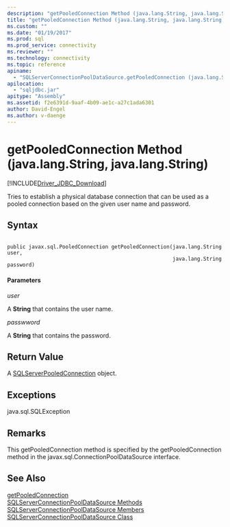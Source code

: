 ```yaml
---
description: "getPooledConnection Method (java.lang.String, java.lang.String)"
title: "getPooledConnection Method (java.lang.String, java.lang.String) | Microsoft Docs"
ms.custom: ""
ms.date: "01/19/2017"
ms.prod: sql
ms.prod_service: connectivity
ms.reviewer: ""
ms.technology: connectivity
ms.topic: reference
apiname: 
  - "SQLServerConnectionPoolDataSource.getPooledConnection (java.lang.String, java.lang.String)"
apilocation: 
  - "sqljdbc.jar"
apitype: "Assembly"
ms.assetid: f2e6391d-9aaf-4b09-ae1c-a27c1ada6301
author: David-Engel
ms.author: v-daenge
---
```

# getPooledConnection Method (java.lang.String, java.lang.String)
[!INCLUDE[Driver_JDBC_Download](../../../includes/driver_jdbc_download.md)]

  Tries to establish a physical database connection that can be used as a pooled connection based on the given user name and password.  
  
## Syntax  
  
```  
  
public javax.sql.PooledConnection getPooledConnection(java.lang.String user,  
                                                      java.lang.String password)  
```  
  
#### Parameters  
 *user*  
  
 A **String** that contains the user name.  
  
 *passwword*  
  
 A **String** that contains the password.  
  
## Return Value  
 A [SQLServerPooledConnection](../../../connect/jdbc/reference/sqlserverpooledconnection-class.md) object.  
  
## Exceptions  
 java.sql.SQLException  
  
## Remarks  
 This getPooledConnection method is specified by the getPooledConnection method in the javax.sql.ConnectionPoolDataSource interface.  
  
## See Also  
 [getPooledConnection](../../../connect/jdbc/reference/getpooledconnection-method-sqlserverconnectionpooldatasource.md)   
 [SQLServerConnectionPoolDataSource Methods](../../../connect/jdbc/reference/sqlserverconnectionpooldatasource-methods.md)   
 [SQLServerConnectionPoolDataSource Members](../../../connect/jdbc/reference/sqlserverconnectionpooldatasource-members.md)   
 [SQLServerConnectionPoolDataSource Class](../../../connect/jdbc/reference/sqlserverconnectionpooldatasource-class.md)  
  
  
